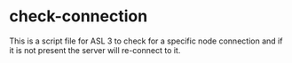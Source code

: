 # check-connection
This is a script file for ASL 3 to check for a specific node connection and if it is not present the server will re-connect to it.
